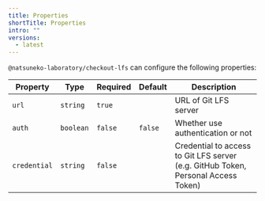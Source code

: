 ```yaml
---
title: Properties
shortTitle: Properties
intro: ""
versions:
  - latest
---
```


`@natsuneko-laboratory/checkout-lfs` can configure the following properties:

| Property     | Type      | Required | Default | Description                                                                       |
| ------------ | --------- | -------- | ------- | --------------------------------------------------------------------------------- |
| `url`        | `string`  | `true`   |         | URL of Git LFS server                                                             |
| `auth`       | `boolean` | `false`  | `false` | Whether use authentication or not                                                 |
| `credential` | `string`  | `false`  |         | Credential to access to Git LFS server (e.g. GitHub Token, Personal Access Token) |
